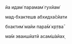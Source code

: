 йа идам̇ парамам̇ гухйам̇

мад-бхактешв абхидха̄сйати

бхактим̇ майи пара̄м̇ кр̣тва̄

ма̄м эваишйатй асам̇ш́айах̣